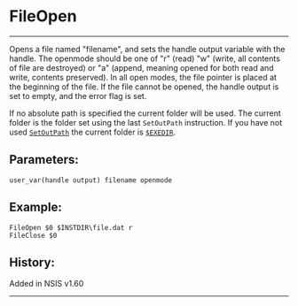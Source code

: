# FileOpen

---

Opens a file named "filename", and sets the handle output variable with the handle. The openmode should be one of "r" (read) "w" (write, all contents of file are destroyed) or "a" (append, meaning opened for both read and write, contents preserved). In all open modes, the file pointer is placed at the beginning of the file. If the file cannot be opened, the handle output is set to empty, and the error flag is set.

If no absolute path is specified the current folder will be used. The current folder is the folder set using the last `SetOutPath` instruction. If you have not used [`SetOutPath`][1] the current folder is [`$EXEDIR`][1].

## Parameters:

    user_var(handle output) filename openmode

## Example:

	FileOpen $0 $INSTDIR\file.dat r
	FileClose $0

## History:

Added in NSIS v1.60

---

[1]: SetOutPath.md
[2]: ../Variables/EXEDIR.md